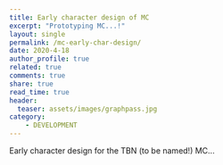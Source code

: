 ```yaml
---
title: Early character design of MC
excerpt: "Prototyping MC...!"
layout: single
permalink: /mc-early-char-design/
date: 2020-4-18
author_profile: true
related: true
comments: true
share: true
read_time: true
header: 
  teaser: assets/images/graphpass.jpg
category:
    - DEVELOPMENT
---
```


Early character design for the TBN (to be named!) MC...